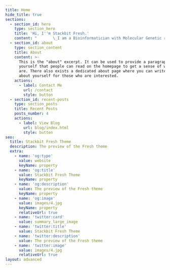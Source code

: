 ```yaml
---
title: Home
hide_title: true
sections:
  - section_id: hero
    type: section_hero
    title: 'Hi, I''m Stackbit Fresh.'
    content: "       \_I am a Bioinformatician with Molecular Genetic related to Agriculture Science especially in the branch of Animal Science. Have experienced research in evolutionary Bioinformatics, Immunoinformatics, Mitochondrial DNA, and Meat Production & Technology. Also, several papers are published in these areas. I am a Bioinformatician with Molecular Genetic related to Agriculture Science especially in the branch of Animal Science. Have experienced research in evolutionary Bioinformatics, Immunoinformatics, Mitochondrial DNA, and Meat Production & Technology. Also, several papers are published in these areas.\n"
  - section_id: about
    type: section_content
    title: About
    content: >-
      This is the "about" excerpt. It can be used to provide a paragraph about
      yourself that people can read on the homepage to get a sense of who you
      are. There also exists a dedicated about page where you can write more
      about yourself for those who are interested.
    actions:
      - label: Contact Me
        url: /contact
        style: button
  - section_id: recent-posts
    type: section_posts
    title: Recent Posts
    posts_number: 4
    actions:
      - label: View Blog
        url: blog/index.html
        style: button
seo:
  title: Stackbit Fresh Theme
  description: The preview of the Fresh theme
  extra:
    - name: 'og:type'
      value: website
      keyName: property
    - name: 'og:title'
      value: Stackbit Fresh Theme
      keyName: property
    - name: 'og:description'
      value: The preview of the Fresh theme
      keyName: property
    - name: 'og:image'
      value: images/4.jpg
      keyName: property
      relativeUrl: true
    - name: 'twitter:card'
      value: summary_large_image
    - name: 'twitter:title'
      value: Stackbit Fresh Theme
    - name: 'twitter:description'
      value: The preview of the Fresh theme
    - name: 'twitter:image'
      value: images/4.jpg
      relativeUrl: true
layout: advanced
---
```

